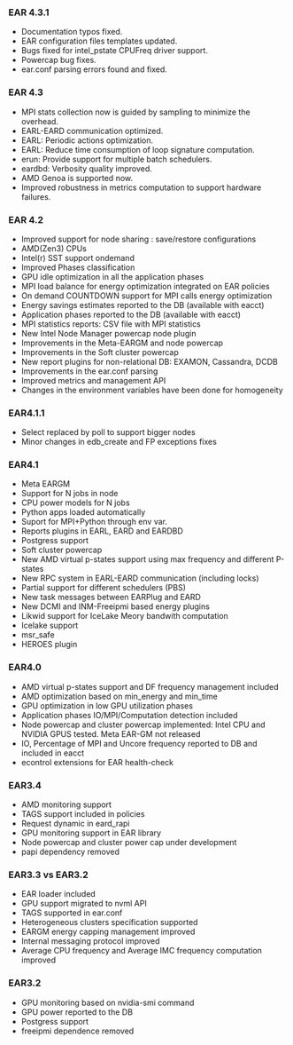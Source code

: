### EAR 4.3.1
- Documentation typos fixed.
- EAR configuration files templates updated.
- Bugs fixed for intel\_pstate CPUFreq driver support.
- Powercap bug fixes.
- ear.conf parsing errors found and fixed.

### EAR 4.3
- MPI stats collection now is guided by sampling to minimize the overhead.
- EARL-EARD communication optimized.
- EARL: Periodic actions optimization.
- EARL: Reduce time consumption of loop signature computation.
- erun: Provide support for multiple batch schedulers.
- eardbd: Verbosity quality improved.
- AMD Genoa is supported now.
- Improved robustness in metrics computation to support hardware failures.

### EAR 4.2
- Improved support for node sharing : save/restore configurations
- AMD(Zen3) CPUs
- Intel(r) SST support ondemand
- Improved Phases classification
- GPU idle optimization in all the application phases 
- MPI load balance for energy optimization integrated on EAR policies
- On demand COUNTDOWN support for MPI calls energy optimization
- Energy savings estimates reported to the DB (available with eacct)
- Application phases reported to the DB (available with eacct)
- MPI statistics reports: CSV file with MPI statistics
- New Intel Node Manager powercap node plugin
- Improvements in the Meta-EARGM and node powercap
- Improvements in the Soft cluster powercap
- New report plugins for non-relational DB: EXAMON, Cassandra, DCDB
- Improvements in the ear.conf parsing
- Improved metrics and management API
- Changes in the environment variables have been done for homogeneity

### EAR4.1.1
- Select replaced by poll to support bigger nodes
- Minor changes in edb_create and FP exceptions fixes

### EAR4.1
- Meta EARGM
- Support for N jobs in node
- CPU power models for N jobs
- Python apps loaded automatically
- Suport for MPI+Python through env var.
- Reports plugins in EARL, EARD and EARDBD
- Postgress support
- Soft cluster powercap
- New AMD virtual p-states support using max frequency and different P-states
- New RPC system in EARL-EARD communication (including locks)
- Partial support for different schedulers (PBS)
- New task messages between EARPlug and EARD
- New DCMI and INM-Freeipmi based energy plugins
- Likwid support for IceLake Meory bandwith computation
- Icelake support 
- msr_safe 
- HEROES plugin

### EAR4.0
- AMD virtual p-states support and DF frequency management included
- AMD optimization based on min_energy and min_time
- GPU optimization in low GPU utilization phases
- Application phases IO/MPI/Computation detection included
- Node powercap and cluster powercap implemented: Intel CPU and NVIDIA GPUS tested. Meta EAR-GM not released
- IO, Percentage of MPI and Uncore frequency reported to DB and included in eacct
- econtrol extensions for EAR health-check

### EAR3.4
- AMD monitoring support
- TAGS support included in policies
- Request dynamic in eard_rapi
- GPU monitoring support in EAR library
- Node powercap and cluster power cap under development
- papi dependency removed

### EAR3.3 vs EAR3.2
- EAR loader included
- GPU support migrated to nvml API
- TAGS supported in ear.conf
- Heterogeneous clusters specification supported
- EARGM energy capping management improved
- Internal messaging protocol improved
- Average CPU frequency and Average IMC frequency computation improved

### EAR3.2
- GPU monitoring based on nvidia-smi command
- GPU power reported to the DB
- Postgress support
- freeipmi dependence removed
